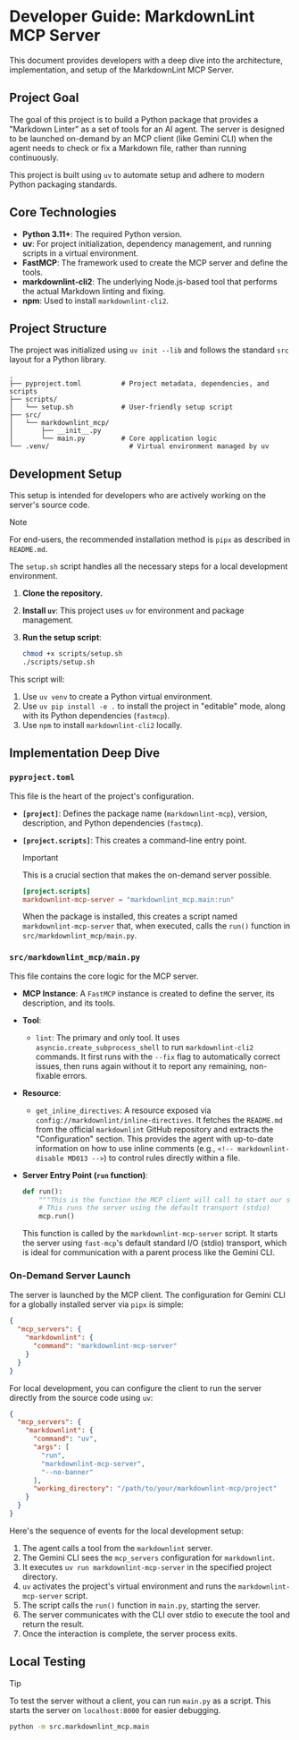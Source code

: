 # Developer Guide: MarkdownLint MCP Server

This document provides developers with a deep dive into the architecture,
implementation, and setup of the MarkdownLint MCP Server.

## Project Goal

The goal of this project is to build a Python package that provides a "Markdown
Linter" as a set of tools for an AI agent. The server is designed to be
launched on-demand by an MCP client (like Gemini CLI) when the agent needs to
check or fix a Markdown file, rather than running continuously.

This project is built using `uv` to automate setup and adhere to modern Python
packaging standards.

## Core Technologies

* **Python 3.11+**: The required Python version.
* **uv**: For project initialization, dependency management, and running
    scripts in a virtual environment.
* **FastMCP**: The framework used to create the MCP server and define the
    tools.
* **markdownlint-cli2**: The underlying Node.js-based tool that performs the
    actual Markdown linting and fixing.
* **npm**: Used to install `markdownlint-cli2`.

## Project Structure

The project was initialized using `uv init --lib` and follows the standard `src`
layout for a Python library.

```text
.
├── pyproject.toml          # Project metadata, dependencies, and scripts
├── scripts/
│   └── setup.sh            # User-friendly setup script
├── src/
│   └── markdownlint_mcp/
│       ├── __init__.py
│       └── main.py         # Core application logic
└── .venv/                    # Virtual environment managed by uv
```

## Development Setup

This setup is intended for developers who are actively working on the server's
source code.

> [!NOTE]
> For end-users, the recommended installation method is `pipx` as
> described in `README.md`.

The `setup.sh` script handles all the necessary steps for a local development
environment.

1. **Clone the repository.**
2. **Install `uv`**: This project uses `uv` for environment and package
    management.
3. **Run the setup script**:

    ```bash
    chmod +x scripts/setup.sh
    ./scripts/setup.sh
    ```

This script will:

1. Use `uv venv` to create a Python virtual environment.
2. Use `uv pip install -e .` to install the project in "editable" mode, along
    with its Python dependencies (`fastmcp`).
3. Use `npm` to install `markdownlint-cli2` locally.

## Implementation Deep Dive

### `pyproject.toml`

This file is the heart of the project's configuration.

* **`[project]`**: Defines the package name (`markdownlint-mcp`), version,
    description, and Python dependencies (`fastmcp`).
* **`[project.scripts]`**: This creates a command-line entry point.

  > [!IMPORTANT]
  > This is a crucial section that makes the on-demand server possible.

    ```toml
    [project.scripts]
    markdownlint-mcp-server = "markdownlint_mcp.main:run"
    ```

    When the package is installed, this creates a script named
    `markdownlint-mcp-server` that, when executed, calls the `run()` function
    in `src/markdownlint_mcp/main.py`.

### `src/markdownlint_mcp/main.py`

This file contains the core logic for the MCP server.

* **MCP Instance**: A `FastMCP` instance is created to define the server, its
    description, and its tools.
* **Tool**:
  * `lint`: The primary and only tool. It uses
        `asyncio.create_subprocess_shell` to run `markdownlint-cli2` commands.
        It first runs with the `--fix` flag to automatically correct issues,
        then runs again without it to report any remaining, non-fixable errors.
* **Resource**:
  * `get_inline_directives`: A resource exposed via
        `config://markdownlint/inline-directives`. It fetches the `README.md`
        from the official `markdownlint` GitHub repository and extracts the
        "Configuration" section. This provides the agent with up-to-date
        information on how to use inline comments (e.g.,
        `<!-- markdownlint-disable MD013 -->`) to control rules directly
        within a file.
* **Server Entry Point (`run` function)**:

    ```python
    def run():
        """This is the function the MCP client will call to start our server."""
        # This runs the server using the default transport (stdio)
        mcp.run()
    ```

    This function is called by the `markdownlint-mcp-server` script. It starts
    the server using `fast-mcp`'s default standard I/O (stdio) transport, which
    is ideal for communication with a parent process like the Gemini CLI.

### On-Demand Server Launch

The server is launched by the MCP client. The configuration for Gemini CLI for a
globally installed server via `pipx` is simple:

```json
{
  "mcp_servers": {
    "markdownlint": {
      "command": "markdownlint-mcp-server"
    }
  }
}
```

For local development, you can configure the client to run the server directly
from the source code using `uv`:

```json
{
  "mcp_servers": {
    "markdownlint": {
      "command": "uv",
      "args": [
        "run",
        "markdownlint-mcp-server",
        "--no-banner"
      ],
      "working_directory": "/path/to/your/markdownlint-mcp/project"
    }
  }
}
```

Here's the sequence of events for the local development setup:

1. The agent calls a tool from the `markdownlint` server.
2. The Gemini CLI sees the `mcp_servers` configuration for `markdownlint`.
3. It executes `uv run markdownlint-mcp-server` in the specified project
    directory.
4. `uv` activates the project's virtual environment and runs the
    `markdownlint-mcp-server` script.
5. The script calls the `run()` function in `main.py`, starting the server.
6. The server communicates with the CLI over stdio to execute the tool and
    return the result.
7. Once the interaction is complete, the server process exits.

## Local Testing

> [!TIP]
> To test the server without a client, you can run `main.py` as a script. This
> starts the server on `localhost:8000` for easier debugging.

```bash
python -m src.markdownlint_mcp.main
```
